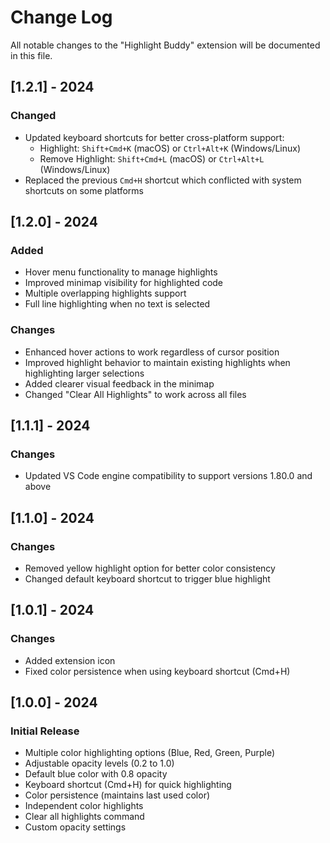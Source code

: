 # Change Log

All notable changes to the "Highlight Buddy" extension will be documented in this file.

## [1.2.1] - 2024

### Changed

- Updated keyboard shortcuts for better cross-platform support:
  - Highlight: `Shift+Cmd+K` (macOS) or `Ctrl+Alt+K` (Windows/Linux)
  - Remove Highlight: `Shift+Cmd+L` (macOS) or `Ctrl+Alt+L` (Windows/Linux)
- Replaced the previous `Cmd+H` shortcut which conflicted with system shortcuts on some platforms

## [1.2.0] - 2024

### Added

- Hover menu functionality to manage highlights
- Improved minimap visibility for highlighted code
- Multiple overlapping highlights support
- Full line highlighting when no text is selected

### Changes

- Enhanced hover actions to work regardless of cursor position
- Improved highlight behavior to maintain existing highlights when highlighting larger selections
- Added clearer visual feedback in the minimap
- Changed "Clear All Highlights" to work across all files

## [1.1.1] - 2024

### Changes

- Updated VS Code engine compatibility to support versions 1.80.0 and above

## [1.1.0] - 2024

### Changes

- Removed yellow highlight option for better color consistency
- Changed default keyboard shortcut to trigger blue highlight

## [1.0.1] - 2024

### Changes

- Added extension icon
- Fixed color persistence when using keyboard shortcut (Cmd+H)

## [1.0.0] - 2024

### Initial Release

- Multiple color highlighting options (Blue, Red, Green, Purple)
- Adjustable opacity levels (0.2 to 1.0)
- Default blue color with 0.8 opacity
- Keyboard shortcut (Cmd+H) for quick highlighting
- Color persistence (maintains last used color)
- Independent color highlights
- Clear all highlights command
- Custom opacity settings
